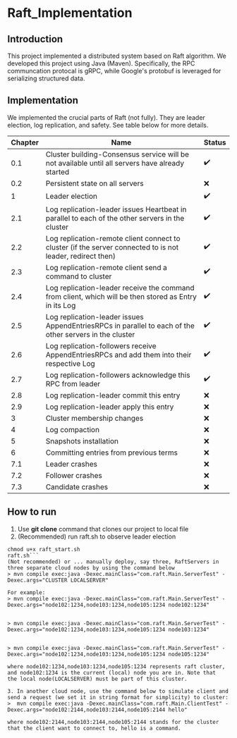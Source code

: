 # Raft_Implementation

## Introduction

This project implemented a distributed system based on Raft algorithm. We developed this project using Java (Maven). Specifically, the RPC communcation protocal is gRPC,
while Google's protobuf is leveraged for serializing structured data.

## Implementation

We implemented the crucial parts of Raft (not fully). They are leader election, log replication, and safety. See table below for more details.

|Chapter   |Name   | Status   |
|----------|-------|----------|
| 0.1 | Cluster building-Consensus service will be not available until all servers have already started | :heavy_check_mark: |
| 0.2 | Persistent state on all servers | :x: |
| 1 | Leader election | :heavy_check_mark: |
| 2.1 | Log replication-leader issues Heartbeat in parallel to each of the other servers in the cluster | :heavy_check_mark: |
| 2.2 | Log replication-remote client connect to cluster (if the server connected to is not leader, redirect then) | :heavy_check_mark: |
| 2.3 | Log replication-remote client send a command to cluster | :heavy_check_mark: |
| 2.4 | Log replication-leader receive the command from client, which will be then stored as Entry in its Log | :heavy_check_mark: |
| 2.5 | Log replication-leader issues AppendEntriesRPCs in parallel to each of the other servers in the cluster | :heavy_check_mark: |
| 2.6 | Log replication-followers receive AppendEntriesRPCs and add them into their respective Log | :heavy_check_mark: |
| 2.7 | Log replication-followers acknowledge this RPC from leader | :heavy_check_mark: |
| 2.8 | Log replication-leader commit this entry | :x: |
| 2.9 | Log replication-leader apply this entry | :x: |
| 3 | Cluster membership changes  | :x: |
| 4 | Log compaction | :x: |
| 5 | Snapshots installation | :x: |
| 6 | Committing entries from previous terms | :x: |
| 7.1 | Leader crashes | :x: |
| 7.2 | Follower crashes | :x: |
| 7.3 | Candidate crashes | :x: |

## How to run

1. Use __git clone__ command that clones our project to local file
2. (Recommended) run raft.sh to observe leader election
```chmod u+x raft.sh 
chmod u+x raft_start.sh
raft.sh```
(Not recommended) or ... manually deploy, say three, RaftServers in three separate cloud nodes by using the command below
> mvn compile exec:java -Dexec.mainClass="com.raft.Main.ServerTest" -Dexec.args="CLUSTER LOCALSERVER"   

For example:
> mvn compile exec:java -Dexec.mainClass="com.raft.Main.ServerTest" -Dexec.args="node102:1234,node103:1234,node105:1234 node102:1234"


> mvn compile exec:java -Dexec.mainClass="com.raft.Main.ServerTest" -Dexec.args="node102:1234,node103:1234,node105:1234 node103:1234"


> mvn compile exec:java -Dexec.mainClass="com.raft.Main.ServerTest" -Dexec.args="node102:1234,node103:1234,node105:1234 node105:1234"

where node102:1234,node103:1234,node105:1234 represents raft cluster, and node102:1234 is the current (local) node you are in. Note that
the local node(LOCALSERVER) must be part of this cluster.

3. In another cloud node, use the command below to simulate client and send a request (we set it in string format for simplicity) to cluster:
>  mvn compile exec:java -Dexec.mainClass="com.raft.Main.ClientTest" -Dexec.args="node102:2144,node103:2144,node105:2144 hello"

where node102:2144,node103:2144,node105:2144 stands for the cluster that the client want to connect to, hello is a command.
